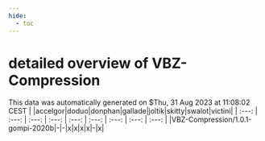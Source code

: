 ```yaml
---
hide:
  - toc
---
```


detailed overview of VBZ-Compression
====================================


This data was automatically generated on $Thu, 31 Aug 2023 at 11:08:02 CEST
| |accelgor|doduo|donphan|gallade|joltik|skitty|swalot|victini|
| :---: | :---: | :---: | :---: | :---: | :---: | :---: | :---: | :---: |
|VBZ-Compression/1.0.1-gompi-2020b|-|-|x|x|x|x|-|x|
